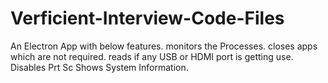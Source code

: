 # Verficient-Interview-Code-Files
An Electron App with below features.
monitors the Processes.
closes apps which are not required.
reads if any USB or HDMI port is getting use.
Disables Prt Sc
Shows System Information.
